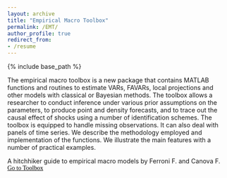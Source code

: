 ```yaml
---
layout: archive
title: "Empirical Macro Toolbox"
permalink: /EMT/
author_profile: true
redirect_from: 
- /resume
---
```


{% include base_path %}

The empirical macro toolbox is a new package that contains MATLAB functions and routines to estimate VARs, FAVARs, local projections and other models with classical or Bayesian methods. The toolbox allows a researcher to conduct inference under various prior assumptions on the parameters, to produce point and density forecasts, and to trace out the causal effect of shocks using a number of identification schemes. The toolbox is equipped to handle missing observations. It can also deal with panels of time series. We describe the methodology employed and implementation of the functions. We illustrate the main features with a number of practical examples.

A hitchhiker guide to empirical macro models by Ferroni F. and Canova F.
<a style="FONT-FAMILY: verdana" href="https://github.com/naffe15/BVAR_" name="" target="_blank"><font color="black">Go to Toolbox</font></a><span style="FONT-FAMILY: verdana">
